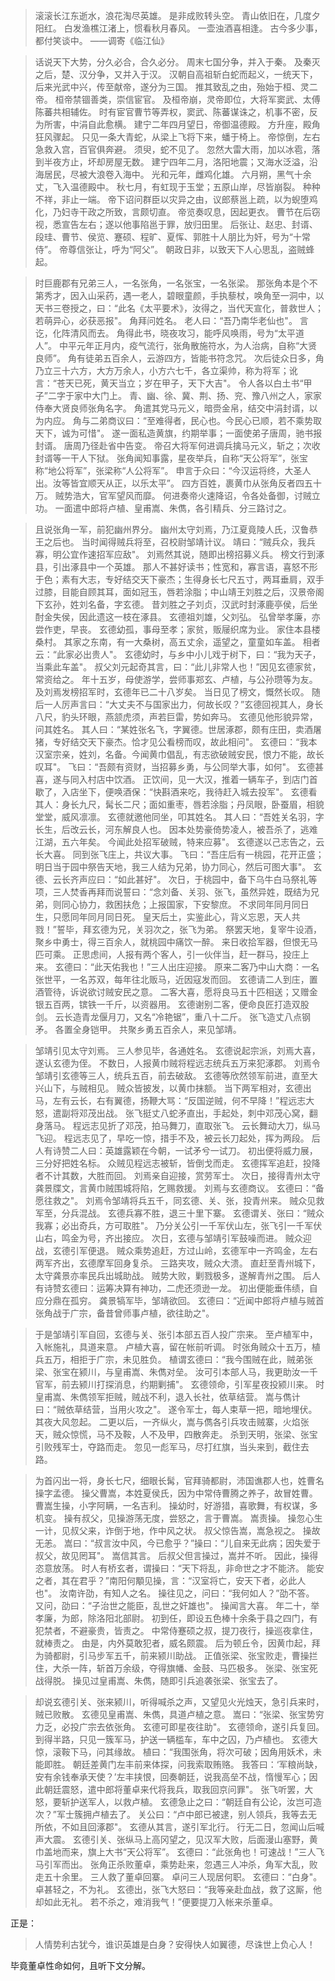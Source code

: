 >滚滚长江东逝水，浪花淘尽英雄。
是非成败转头空。
青山依旧在，几度夕阳红。
白发渔樵江渚上，惯看秋月春风。
一壶浊酒喜相逢。
古今多少事，都付笑谈中。
——调寄《临江仙》

>话说天下大势，分久必合，合久必分。
周末七国分争，并入于秦。
及秦灭之后，楚、汉分争，又并入于汉。
汉朝自高祖斩白蛇而起义，一统天下，后来光武中兴，传至献帝，遂分为三国。
推其致乱之由，殆始于桓、灵二帝。
桓帝禁锢善类，崇信宦官。
及桓帝崩，灵帝即位，大将军窦武、太傅陈蕃共相辅佐。
时有宦官曹节等弄权，窦武、陈蕃谋诛之，机事不密，反为所害，中涓自此愈横。
建宁二年四月望日，帝御温德殿。
方升座，殿角狂风骤起。
只见一条大青蛇，从梁上飞将下来，蟠于椅上。
帝惊倒，左右急救入宫，百官俱奔避。
须臾，蛇不见了。
忽然大雷大雨，加以冰雹，落到半夜方止，坏却房屋无数。
建宁四年二月，洛阳地震；又海水泛溢，沿海居民，尽被大浪卷入海中。
光和元年，雌鸡化雄。
六月朔，黑气十余丈，飞入温德殿中。
秋七月，有虹现于玉堂；五原山岸，尽皆崩裂。
种种不祥，非止一端。
帝下诏问群臣以灾异之由，议郎蔡邕上疏，以为蜺堕鸡化，乃妇寺干政之所致，言颇切直。
帝览奏叹息，因起更衣。
曹节在后窃视，悉宣告左右；遂以他事陷邕于罪，放归田里。
后张让、赵忠、封谞、段珪、曹节、侯览、蹇硕、程旷、夏恽、郭胜十人朋比为奸，号为“十常侍”。
帝尊信张让，呼为“阿父”。
朝政日非，以致天下人心思乱，盗贼蜂起。

>时巨鹿郡有兄弟三人，一名张角，一名张宝，一名张梁。
那张角本是个不第秀才，因入山采药，遇一老人，碧眼童颜，手执藜杖，唤角至一洞中，以天书三卷授之，曰：“此名《太平要术》，汝得之，当代天宣化，普救世人；若萌异心，必获恶报"。
角拜问姓名。
老人曰：“吾乃南华老仙也"。
言讫，化阵清风而去。
角得此书，晓夜攻习，能呼风唤雨，号为“太平道人”。
中平元年正月内，疫气流行，张角散施符水，为人治病，自称“大贤良师”。
角有徒弟五百余人，云游四方，皆能书符念咒。
次后徒众日多，角乃立三十六方，大方万余人，小方六七千，各立渠帅，称为将军；讹言：“苍天已死，黄天当立；岁在甲子，天下大吉"。
令人各以白土书“甲子”二字于家中大门上。
青、幽、徐、冀、荆、扬、兖、豫八州之人，家家侍奉大贤良师张角名字。
角遣其党马元义，暗赍金帛，结交中涓封谞，以为内应。
角与二弟商议曰：“至难得者，民心也。今民心已顺，若不乘势取天下，诚为可惜"。
遂一面私造黄旗，约期举事；一面使弟子唐周，驰书报封谞。
唐周乃径赴省中告变。
帝召大将军何进调兵擒马元义，斩之；次收封谞等一干人下狱。
张角闻知事露，星夜举兵，自称“天公将军”，张宝称“地公将军”，张梁称“人公将军”。
申言于众曰：“今汉运将终，大圣人出。汝等皆宜顺天从正，以乐太平”。
四方百姓，裹黄巾从张角反者四五十万。
贼势浩大，官军望风而靡。
何进奏帝火速降诏，令各处备御，讨贼立功。
一面遣中郎将卢植、皇甫嵩、朱儁，各引精兵、分三路讨之。

>且说张角一军，前犯幽州界分。
幽州太守刘焉，乃江夏竟陵人氏，汉鲁恭王之后也。
当时闻得贼兵将至，召校尉邹靖计议。
靖曰：“贼兵众，我兵寡，明公宜作速招军应敌"。
刘焉然其说，随即出榜招募义兵。
榜文行到涿县，引出涿县中一个英雄。
那人不甚好读书；性宽和，寡言语，喜怒不形于色；素有大志，专好结交天下豪杰；生得身长七尺五寸，两耳垂肩，双手过膝，目能自顾其耳，面如冠玉，唇若涂脂；中山靖王刘胜之后，汉景帝阁下玄孙，姓刘名备，字玄德。
昔刘胜之子刘贞，汉武时封涿鹿亭侯，后坐酎金失侯，因此遗这一枝在涿县。
玄德祖刘雄，父刘弘。
弘曾举孝廉，亦尝作吏，早丧。
玄德幼孤，事母至孝；家贫，贩屦织席为业。
家住本县楼桑村。
其家之东南，有一大桑树，高五丈余，遥望之，童童如车盖。
相者云：“此家必出贵人"。
玄德幼时，与乡中小儿戏于树下，曰：“我为天子，当乘此车盖"。
叔父刘元起奇其言，曰：“此儿非常人也！”因见玄德家贫，常资给之。
年十五岁，母使游学，尝师事郑玄、卢植，与公孙瓒等为友。
及刘焉发榜招军时，玄德年已二十八岁矣。
当日见了榜文，慨然长叹。
随后一人厉声言曰：“大丈夫不与国家出力，何故长叹？”玄德回视其人，身长八尺，豹头环眼，燕颔虎须，声若巨雷，势如奔马。
玄德见他形貌异常，问其姓名。
其人曰：“某姓张名飞，字翼德。世居涿郡，颇有庄田，卖酒屠猪，专好结交天下豪杰。恰才见公看榜而叹，故此相问"。
玄德曰：“我本汉室宗亲，姓刘，名备。今闻黄巾倡乱，有志欲破贼安民，恨力不能，故长叹耳"。
飞曰：“吾颇有资财，当招募乡勇，与公同举大事，如何"。
玄德甚喜，遂与同入村店中饮酒。
正饮间，见一大汉，推着一辆车子，到店门首歇了，入店坐下，便唤酒保：“快斟酒来吃，我待赶入城去投军"。
玄德看其人：身长九尺，髯长二尺；面如重枣，唇若涂脂；丹凤眼，卧蚕眉，相貌堂堂，威风凛凛。
玄德就邀他同坐，叩其姓名。
其人曰：“吾姓关名羽，字长生，后改云长，河东解良人也。
因本处势豪倚势凌人，被吾杀了，逃难江湖，五六年矣。
今闻此处招军破贼，特来应募"。
玄德遂以己志告之，云长大喜。
同到张飞庄上，共议大事。
飞曰：“吾庄后有一桃园，花开正盛；明日当于园中祭告天地，我三人结为兄弟，协力同心，然后可图大事"。
玄德、云长齐声应曰：“如此甚好"。
次日，于桃园中，备下乌牛白马祭礼等项，三人焚香再拜而说誓曰：“念刘备、关羽、张飞，虽然异姓，既结为兄弟，则同心协力，救困扶危；上报国家，下安黎庶。
不求同年同月同日生，只愿同年同月同日死。
皇天后土，实鉴此心，背义忘恩，天人共戮！”誓毕，拜玄德为兄，关羽次之，张飞为弟。
祭罢天地，复宰牛设酒，聚乡中勇士，得三百余人，就桃园中痛饮一醉。
来日收拾军器，但恨无马匹可乘。
正思虑间，人报有两个客人，引一伙伴当，赶一群马，投庄上来。
玄德曰：“此天佑我也！”三人出庄迎接。
原来二客乃中山大商：一名张世平，一名苏双，每年往北贩马，近因寇发而回。
玄德请二人到庄，置酒管待，诉说欲讨贼安民之意。
二客大喜，愿将良马五十匹相送；又赠金银五百两，镔铁一千斤，以资器用。
玄德谢别二客，便命良匠打造双股剑。
云长造青龙偃月刀，又名“冷艳锯”，重八十二斤。
张飞造丈八点钢矛。
各置全身铠甲。
共聚乡勇五百余人，来见邹靖。

>邹靖引见太守刘焉。
三人参见毕，各通姓名。
玄德说起宗派，刘焉大喜，遂认玄德为侄。
不数日，人报黄巾贼将程远志统兵五万来犯涿郡。
刘焉令邹靖引玄德等三人，统兵五百，前去破敌。
玄德等欣然领军前进，直至大兴山下，与贼相见。
贼众皆披发，以黄巾抹额。
当下两军相对，玄德出马，左有云长，右有翼德，扬鞭大骂：“反国逆贼，何不早降！”程远志大怒，遣副将邓茂出战。
张飞挺丈八蛇矛直出，手起处，刺中邓茂心窝，翻身落马。
程远志见折了邓茂，拍马舞刀，直取张飞。
云长舞动大刀，纵马飞迎。
程远志见了，早吃一惊，措手不及，被云长刀起处，挥为两段。
后人有诗赞二人曰：英雄露颖在今朝，一试矛兮一试刀。
初出便将威力展，三分好把姓名标。
众贼见程远志被斩，皆倒戈而走。
玄德挥军追赶，投降者不计其数，大胜而回。
刘焉亲自迎接，赏劳军士。
次日，接得青州太守龚景牒文，言黄巾贼围城将陷，乞赐救援。
刘焉与玄德商议。
玄德曰：“备愿往救之"。
刘焉令邹靖将兵五千，同玄德、关、张，投青州来。
贼众见救军至，分兵混战。
玄德兵寡不胜，退三十里下寨。
玄德谓关、张曰：“贼众我寡；必出奇兵，方可取胜"。
乃分关公引一千军伏山左，张飞引一千军伏山右，鸣金为号，齐出接应。
次日，玄德与邹靖引军鼓噪而进。
贼众迎战，玄德引军便退。
贼众乘势追赶，方过山岭，玄德军中一齐鸣金，左右两军齐出，玄德摩军回身复杀。
三路夹攻，贼众大溃。
直赶至青州城下，太守龚景亦率民兵出城助战。
贼势大败，剿戮极多，遂解青州之围。
后人有诗赞玄德曰：运筹决算有神功，二虎还须逊一龙。
初出便能垂伟绩，自应分鼎在孤穷。
龚景犒军毕，邹靖欲回。
玄德曰：“近闻中郎将卢植与贼首张角战于广宗，备昔曾师事卢植，欲往助之"。

>于是邹靖引军自回，玄德与关、张引本部五百人投广宗来。
至卢植军中，入帐施礼，具道来意。
卢植大喜，留在帐前听调。
时张角贼众十五万，植兵五万，相拒于广宗，未见胜负。
植谓玄德曰：“我今围贼在此，贼弟张梁、张宝在颍川，与皇甫嵩、朱儁对垒。
汝可引本部人马，我更助汝一千官军，前去颍川打探消息，约期剿捕"。
玄德领命，引军星夜投颍川来。
时皇甫嵩、朱儁领军拒贼，贼战不利，退入长社，依草结营。
嵩与儁计曰：“贼依草结营，当用火攻之"。
遂令军士，每人束草一把，暗地埋伏。
其夜大风忽起。
二更以后，一齐纵火，嵩与儁各引兵攻击贼寨，火焰张天，贼众惊慌，马不及鞍，人不及甲，四散奔走。
杀到天明，张梁、张宝引败残军士，夺路而走。
忽见一彪军马，尽打红旗，当头来到，截住去路。

>为首闪出一将，身长七尺，细眼长髯，官拜骑都尉，沛国谯郡人也，姓曹名操字孟德。
操父曹嵩，本姓夏侯氏，因为中常侍曹腾之养子，故冒姓曹。
曹嵩生操，小字阿瞒，一名吉利。
操幼时，好游猎，喜歌舞，有权谋，多机变。
操有叔父，见操游荡无度，尝怒之，言于曹嵩。
嵩责操。
操忽心生一计，见叔父来，诈倒于地，作中风之状。
叔父惊告嵩，嵩急视之。
操故无恙。
嵩曰：“叔言汝中风，今已愈乎？”操曰：“儿自来无此病；因失爱于叔父，故见罔耳"。
嵩信其言。
后叔父但言操过，嵩并不听。
因此，操得恣意放荡。
时人有桥玄者，谓操曰：“天下将乱，非命世之才不能济。
能安之者，其在君乎？”南阳何顒见操，言：“汉室将亡，安天下者，必此人也"。
汝南许劭，有知人之名。
操往见之，问曰：“我何如人？”劭不答。
又问，劭曰：“子治世之能臣，乱世之奸雄也"。
操闻言大喜。
年二十，举孝廉，为郎，除洛阳北部尉。
初到任，即设五色棒十余条于县之四门，有犯禁者，不避豪贵，皆责之。
中常侍蹇硕之叔，提刀夜行，操巡夜拿住，就棒责之。
由是，内外莫敢犯者，威名颇震。
后为顿丘令，因黄巾起，拜为骑都尉，引马步军五千，前来颍川助战。
正值张梁、张宝败走，曹操拦住，大杀一阵，斩首万余级，夺得旗幡、金鼓、马匹极多。
张梁、张宝死战得脱。
操见过皇甫嵩、朱儁，随即引兵追袭张梁、张宝去了。

>却说玄德引关、张来颍川，听得喊杀之声，又望见火光烛天，急引兵来时，贼已败散。
玄德见皇甫嵩、朱儁，具道卢植之意。
嵩曰：“张梁、张宝势穷力乏，必投广宗去依张角。
玄德可即星夜往助"。
玄德领命，遂引兵复回。
到得半路，只见一簇军马，护送一辆槛车，车中之囚，乃卢植也。
玄德大惊，滚鞍下马，问其缘故。
植曰：“我围张角，将次可破；因角用妖术，未能即胜。
朝廷差黄门左丰前来体探，问我索取贿赂。
我答曰：‘军粮尚缺，安有余钱奉承天使？’左丰挟恨，回奏朝廷，说我高垒不战，惰慢军心；因此朝廷震怒，遣中郎将董卓来代将我兵，取我回京问罪"。
张飞听罢，大怒，要斩护送军人，以救卢植。
玄德急止之曰：“朝廷自有公论，汝岂可造次？”军士簇拥卢植去了。
关公曰：“卢中郎已被逮，别人领兵，我等去无所依，不如且回涿郡"。
玄德从其言，遂引军北行。
行无二日，忽闻山后喊声大震。
玄德引关、张纵马上高冈望之，见汉军大败，后面漫山塞野，黄巾盖地而来，旗上大书“天公将军”。
玄德曰：“此张角也！可速战！”三人飞马引军而出。
张角正杀败董卓，乘势赴来，忽遇三人冲杀，角军大乱，败走五十余里。
三人救了董卓回寨。
卓问三人现居何职。
玄德曰：“白身"。
卓甚轻之，不为礼。
玄德出，张飞大怒曰：“我等亲赴血战，救了这厮，他却如此无礼。
若不杀之，难消我气！”便要提刀入帐来杀董卓。

正是：
>人情势利古犹今，谁识英雄是白身？安得快人如翼德，尽诛世上负心人！

毕竟董卓性命如何，且听下文分解。
